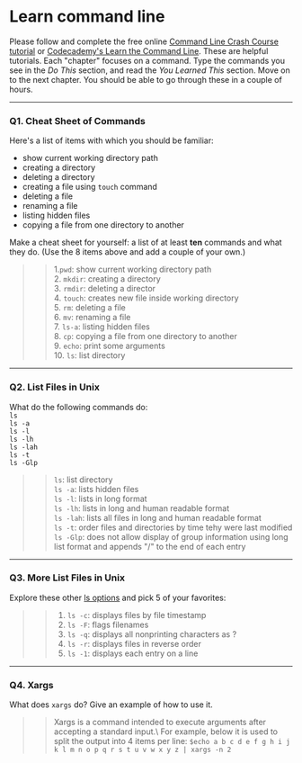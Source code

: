 # Learn command line

Please follow and complete the free online [Command Line Crash Course
tutorial](https://web.archive.org/web/20160708171659/http://cli.learncodethehardway.org/book/) or [Codecademy's Learn the Command Line](https://www.codecademy.com/learn/learn-the-command-line). These are helpful tutorials. Each "chapter" focuses on a command. Type the commands you see in the _Do This_ section, and read the _You Learned This_ section. Move on to the next chapter. You should be able to go through these in a couple of hours.

---

### Q1.  Cheat Sheet of Commands  

Here's a list of items with which you should be familiar:  
* show current working directory path
* creating a directory
* deleting a directory
* creating a file using `touch` command
* deleting a file
* renaming a file
* listing hidden files
* copying a file from one directory to another

Make a cheat sheet for yourself: a list of at least **ten** commands and what they do.  (Use the 8 items above and add a couple of your own.)  

> > 1.`pwd`: show current working directory path \
>> 2. `mkdir`: creating a directory \
>> 3. `rmdir`: deleting a director \
>> 4. `touch`: creates new file inside working directory \
>> 5. `rm`: deleting a file \
>> 6. `mv`: renaming a file \
>> 7. `ls-a`: listing hidden files \
>> 8. `cp`: copying a file from one directory to another \
>> 9. `echo`: print some arguments \
>> 10. `ls`: list directory 

---

### Q2.  List Files in Unix   

What do the following commands do:  
`ls`  
`ls -a`  
`ls -l`  
`ls -lh`  
`ls -lah`  
`ls -t`  
`ls -Glp`  

> > `ls`: list directory \
>> `ls -a`: lists hidden files \
>> `ls -l`: lists in long format \
>> `ls -lh`: lists in long and human readable format \
>> `ls -lah`: lists all files in long and human readable format \
>> `ls -t`: order files and directories by time tehy were last modified \
>> `ls -Glp`: does not allow display of group information using long list format and appends "/" to the end of each entry 

---

### Q3.  More List Files in Unix  

Explore these other [ls options](http://www.techonthenet.com/unix/basic/ls.php) and pick 5 of your favorites:

> > 1. `ls -c`: displays files by file timestamp 
>> 2. `ls -F`: flags filenames 
>> 3. `ls -q`: displays all nonprinting characters as ? 
>> 4. `ls -r`: displays files in reverse order 
>> 5. `ls -1`: displays each entry on a line 

---

### Q4.  Xargs   

What does `xargs` do? Give an example of how to use it.

> > Xargs is a command intended to execute arguments after accepting a standard input.\\ For example, below it is used to split the output into 4 items per line:  `$echo a b c d e f g h i j k l m n o p q r s t u v w x y z | xargs -n 2`
 

